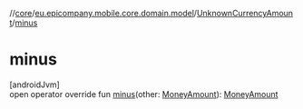 //[core](../../../index.md)/[eu.epicompany.mobile.core.domain.model](../index.md)/[UnknownCurrencyAmount](index.md)/[minus](minus.md)

# minus

[androidJvm]\
open operator override fun [minus](minus.md)(other: [MoneyAmount](../-money-amount/index.md)): [MoneyAmount](../-money-amount/index.md)
